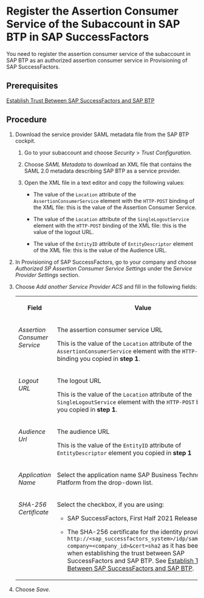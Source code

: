 <!-- copy8072e4805398436ca7d957313bb2869c -->

# Register the Assertion Consumer Service of the Subaccount in SAP BTP in SAP SuccessFactors

You need to register the assertion consumer service of the subaccount in SAP BTP as an authorized assertion consumer service in Provisioning of SAP SuccessFactors.



<a name="copy8072e4805398436ca7d957313bb2869c__prereq_zfz_3jn_npb"/>

## Prerequisites

[Establish Trust Between SAP SuccessFactors and SAP BTP](establish-trust-between-sap-successfactors-and-sap-btp-80a3fd1.md)



<a name="copy8072e4805398436ca7d957313bb2869c__steps_qml_hpf_gdb"/>

## Procedure

1.  Download the service provider SAML metadata file from the SAP BTP cockpit.

    1.  Go to your subaccount and choose *Security* \> *Trust Configuration*.

    2.  Choose *SAML Metadata* to download an XML file that contains the SAML 2.0 metadata describing SAP BTP as a service provider.

    3.  Open the XML file in a text editor and copy the following values:

        -   The value of the `Location` attribute of the `AssertionConsumerService` element with the `HTTP-POST` binding of the XML file: this is the value of the Assertion Consumer Service.

        -   The value of the `Location` attribute of the `SingleLogoutService` element with the `HTTP-POST` binding of the XML file: this is the value of the logout URL.

        -   The value of the `EntityID` attribute of `EntityDescriptor` element of the XML file: this is the value of the Audience URL.



2.  In Provisioning of SAP SuccessFactors, go to your company and choose *Authorized SP Assertion Consumer Service Settings* under the *Service Provider Settings* section.

3.  Choose *Add another Service Provider ACS* and fill in the following fields:


    <table>
    <tr>
    <th valign="top">

    Field


    
    </th>
    <th valign="top">

    Value


    
    </th>
    </tr>
    <tr>
    <td valign="top">

    *Assertion Consumer Service*


    
    </td>
    <td valign="top">

    The assertion consumer service URL

    This is the value of the `Location` attribute of the `AssertionConsumerService` element with the `HTTP-POST` binding you copied in **step 1**.


    
    </td>
    </tr>
    <tr>
    <td valign="top">

    *Logout URL*


    
    </td>
    <td valign="top">

    The logout URL

    This is the value of the `Location` attribute of the `SingleLogoutService` element with the `HTTP-POST` binding you copied in **step 1**.


    
    </td>
    </tr>
    <tr>
    <td valign="top">

    *Audience Url*


    
    </td>
    <td valign="top">

    The audience URL

    This is the value of the `EntityID` attribute of `EntityDescriptor` element you copied in **step 1**


    
    </td>
    </tr>
    <tr>
    <td valign="top">

    *Application Name*


    
    </td>
    <td valign="top">

    Select the application name SAP Business Technology Platform from the drop-down list.

    
    </td>
    </tr>
    <tr>
    <td valign="top">

    *SHA-256 Certificate*


    
    </td>
    <td valign="top">

    Select the checkbox, if you are using:

    -   SAP SuccessFactors, First Half 2021 Release or later

    -   The SHA-256 certificate for the identity provider `http://<sap_successfactors_system>/idp/samlmetadata?company=<company_id>&cert=sha2` as it has been set up when establishing the trust between SAP SuccessFactors and SAP BTP. See [Establish Trust Between SAP SuccessFactors and SAP BTP](establish-trust-between-sap-successfactors-and-sap-btp-80a3fd1.md).



    
    </td>
    </tr>
    </table>
    
4.  Choose *Save*.


